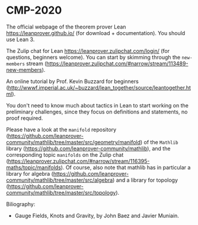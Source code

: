 # CMP-2020
The official webpage of the theorem prover Lean https://leanprover.github.io/ (for download + documentation).  You should use Lean 3.

The Zulip chat for Lean https://leanprover.zulipchat.com/login/ (for questions, beginners welcome). You can start by skimming through the `new-members` stream (https://leanprover.zulipchat.com/#narrow/stream/113489-new-members).

An online tutorial by Prof. Kevin Buzzard for beginners (http://wwwf.imperial.ac.uk/~buzzard/lean_together/source/leantogether.html).

You don't need to know much about tactics in Lean to start working on the preliminary challenges, since they focus on definitions and statements, no proof required.

Please have a look at the `manifold` repository (https://github.com/leanprover-community/mathlib/tree/master/src/geometry/manifold) of the `Mathlib` library (https://github.com/leanprover-community/mathlib), and the corresponding topic `manifolds` on the Zulip chat (https://leanprover.zulipchat.com/#narrow/stream/116395-maths/topic/manifolds).
Of course, also note that mathlib has in particular a library for algebra (https://github.com/leanprover-community/mathlib/tree/master/src/algebra) and a library for topology (https://github.com/leanprover-community/mathlib/tree/master/src/topology).

Biliography:
- Gauge Fields, Knots and Gravity, by John Baez and Javier Muniain.

